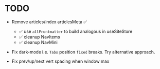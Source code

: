 # TODO

- Remove articles/index articlesMeta ✅
  - ✅ use `allFrontmatter` to build analogous in useSiteStore
  - ✅ cleanup NavItems
  - ✅ cleanup NavMini

- Fix dark-mode i.e. `Tabs` position `fixed` breaks.
  Try alternative approach.

- Fix prev/up/next vert spacing when window max
